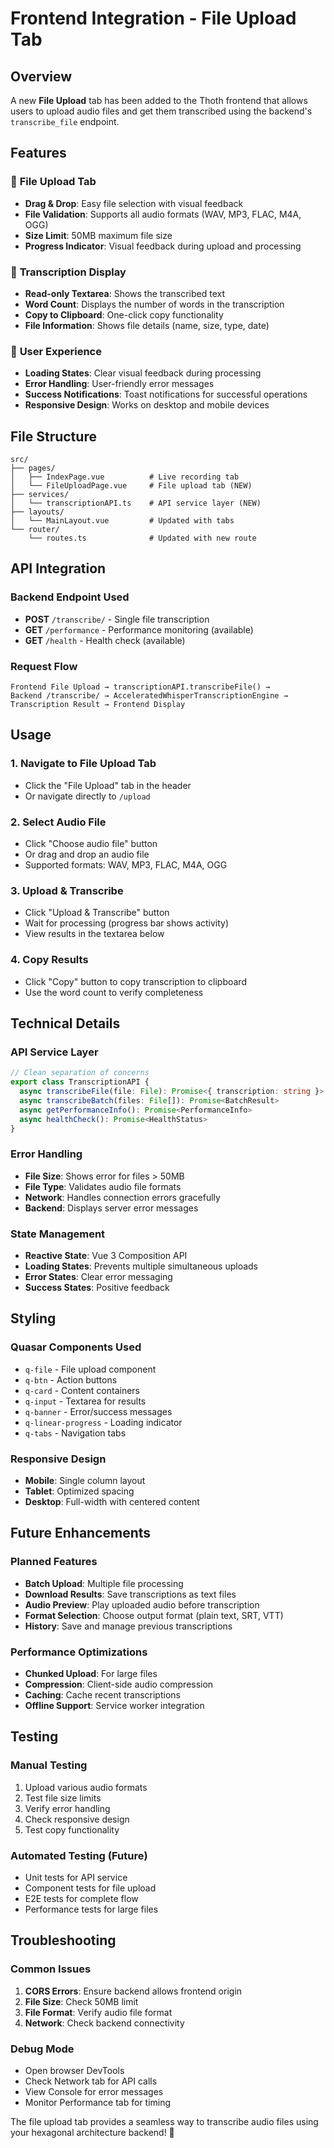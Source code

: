 # Frontend Integration - File Upload Tab

## Overview

A new **File Upload** tab has been added to the Thoth frontend that allows users to upload audio files and get them transcribed using the backend's `transcribe_file` endpoint.

## Features

### 🎵 **File Upload Tab**
- **Drag & Drop**: Easy file selection with visual feedback
- **File Validation**: Supports all audio formats (WAV, MP3, FLAC, M4A, OGG)
- **Size Limit**: 50MB maximum file size
- **Progress Indicator**: Visual feedback during upload and processing

### 📝 **Transcription Display**
- **Read-only Textarea**: Shows the transcribed text
- **Word Count**: Displays the number of words in the transcription
- **Copy to Clipboard**: One-click copy functionality
- **File Information**: Shows file details (name, size, type, date)

### 🔄 **User Experience**
- **Loading States**: Clear visual feedback during processing
- **Error Handling**: User-friendly error messages
- **Success Notifications**: Toast notifications for successful operations
- **Responsive Design**: Works on desktop and mobile devices

## File Structure

```
src/
├── pages/
│   ├── IndexPage.vue          # Live recording tab
│   └── FileUploadPage.vue     # File upload tab (NEW)
├── services/
│   └── transcriptionAPI.ts    # API service layer (NEW)
├── layouts/
│   └── MainLayout.vue         # Updated with tabs
└── router/
    └── routes.ts              # Updated with new route
```

## API Integration

### Backend Endpoint Used
- **POST** `/transcribe/` - Single file transcription
- **GET** `/performance` - Performance monitoring (available)
- **GET** `/health` - Health check (available)

### Request Flow
```
Frontend File Upload → transcriptionAPI.transcribeFile() → 
Backend /transcribe/ → AcceleratedWhisperTranscriptionEngine → 
Transcription Result → Frontend Display
```

## Usage

### 1. **Navigate to File Upload Tab**
- Click the "File Upload" tab in the header
- Or navigate directly to `/upload`

### 2. **Select Audio File**
- Click "Choose audio file" button
- Or drag and drop an audio file
- Supported formats: WAV, MP3, FLAC, M4A, OGG

### 3. **Upload & Transcribe**
- Click "Upload & Transcribe" button
- Wait for processing (progress bar shows activity)
- View results in the textarea below

### 4. **Copy Results**
- Click "Copy" button to copy transcription to clipboard
- Use the word count to verify completeness

## Technical Details

### **API Service Layer**
```typescript
// Clean separation of concerns
export class TranscriptionAPI {
  async transcribeFile(file: File): Promise<{ transcription: string }>
  async transcribeBatch(files: File[]): Promise<BatchResult>
  async getPerformanceInfo(): Promise<PerformanceInfo>
  async healthCheck(): Promise<HealthStatus>
}
```

### **Error Handling**
- **File Size**: Shows error for files > 50MB
- **File Type**: Validates audio file formats
- **Network**: Handles connection errors gracefully
- **Backend**: Displays server error messages

### **State Management**
- **Reactive State**: Vue 3 Composition API
- **Loading States**: Prevents multiple simultaneous uploads
- **Error States**: Clear error messaging
- **Success States**: Positive feedback

## Styling

### **Quasar Components Used**
- `q-file` - File upload component
- `q-btn` - Action buttons
- `q-card` - Content containers
- `q-input` - Textarea for results
- `q-banner` - Error/success messages
- `q-linear-progress` - Loading indicator
- `q-tabs` - Navigation tabs

### **Responsive Design**
- **Mobile**: Single column layout
- **Tablet**: Optimized spacing
- **Desktop**: Full-width with centered content

## Future Enhancements

### **Planned Features**
- **Batch Upload**: Multiple file processing
- **Download Results**: Save transcriptions as text files
- **Audio Preview**: Play uploaded audio before transcription
- **Format Selection**: Choose output format (plain text, SRT, VTT)
- **History**: Save and manage previous transcriptions

### **Performance Optimizations**
- **Chunked Upload**: For large files
- **Compression**: Client-side audio compression
- **Caching**: Cache recent transcriptions
- **Offline Support**: Service worker integration

## Testing

### **Manual Testing**
1. Upload various audio formats
2. Test file size limits
3. Verify error handling
4. Check responsive design
5. Test copy functionality

### **Automated Testing** (Future)
- Unit tests for API service
- Component tests for file upload
- E2E tests for complete flow
- Performance tests for large files

## Troubleshooting

### **Common Issues**
1. **CORS Errors**: Ensure backend allows frontend origin
2. **File Size**: Check 50MB limit
3. **File Format**: Verify audio file format
4. **Network**: Check backend connectivity

### **Debug Mode**
- Open browser DevTools
- Check Network tab for API calls
- View Console for error messages
- Monitor Performance tab for timing

The file upload tab provides a seamless way to transcribe audio files using your hexagonal architecture backend! 🎉
